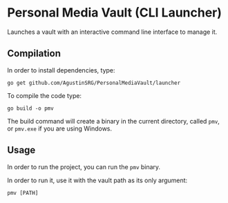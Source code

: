 # Personal Media Vault (CLI Launcher)

Launches a vault with an interactive command line interface to manage it.

## Compilation

In order to install dependencies, type:

```
go get github.com/AgustinSRG/PersonalMediaVault/launcher
```

To compile the code type:

```
go build -o pmv
```

The build command will create a binary in the current directory, called `pmv`, or `pmv.exe` if you are using Windows.

## Usage

In order to run the project, you can run the `pmv` binary.

In order to run it, use it with the vault path as its only argument:

```
pmv [PATH]
```
